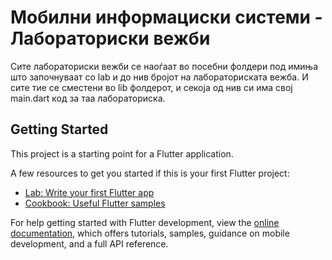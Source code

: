 # Мобилни информациски системи - Лабораториски вежби

Сите лабораториски вежби се наоѓаат во посебни фолдери под имиња што започнуваат со lab и до нив бројот на лабораториската вежба.
И сите тие се сместени во lib  фолдерот, и секоја од нив си има свој main.dart код за таа лабораториска.

## Getting Started

This project is a starting point for a Flutter application.

A few resources to get you started if this is your first Flutter project:

- [Lab: Write your first Flutter app](https://docs.flutter.dev/get-started/codelab)
- [Cookbook: Useful Flutter samples](https://docs.flutter.dev/cookbook)

For help getting started with Flutter development, view the
[online documentation](https://docs.flutter.dev/), which offers tutorials,
samples, guidance on mobile development, and a full API reference.
